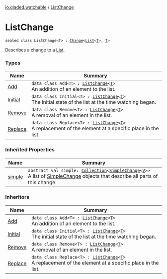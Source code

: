 [io.gladed.watchable](../index.md) / [ListChange](./index.md)

# ListChange

`sealed class ListChange<T> : `[`Change`](../-change/index.md)`<`[`List`](https://kotlinlang.org/api/latest/jvm/stdlib/kotlin.collections/-list/index.html)`<`[`T`](index.md#T)`>, `[`T`](index.md#T)`>`

Describes a change to a [List](https://kotlinlang.org/api/latest/jvm/stdlib/kotlin.collections/-list/index.html).

### Types

| Name | Summary |
|---|---|
| [Add](-add/index.md) | `data class Add<T> : `[`ListChange`](./index.md)`<`[`T`](-add/index.md#T)`>`<br>An addition of an element to the list. |
| [Initial](-initial/index.md) | `data class Initial<T> : `[`ListChange`](./index.md)`<`[`T`](-initial/index.md#T)`>`<br>The initial state of the list at the time watching began. |
| [Remove](-remove/index.md) | `data class Remove<T> : `[`ListChange`](./index.md)`<`[`T`](-remove/index.md#T)`>`<br>A removal of an element in the list. |
| [Replace](-replace/index.md) | `data class Replace<T> : `[`ListChange`](./index.md)`<`[`T`](-replace/index.md#T)`>`<br>A replacement of the element at a specific place in the list. |

### Inherited Properties

| Name | Summary |
|---|---|
| [simple](../-change/simple.md) | `abstract val simple: `[`Collection`](https://kotlinlang.org/api/latest/jvm/stdlib/kotlin.collections/-collection/index.html)`<`[`SimpleChange`](../-simple-change/index.md)`<`[`V`](../-change/index.md#V)`>>`<br>A list of [SimpleChange](../-simple-change/index.md) objects that describe all parts of this change. |

### Inheritors

| Name | Summary |
|---|---|
| [Add](-add/index.md) | `data class Add<T> : `[`ListChange`](./index.md)`<`[`T`](-add/index.md#T)`>`<br>An addition of an element to the list. |
| [Initial](-initial/index.md) | `data class Initial<T> : `[`ListChange`](./index.md)`<`[`T`](-initial/index.md#T)`>`<br>The initial state of the list at the time watching began. |
| [Remove](-remove/index.md) | `data class Remove<T> : `[`ListChange`](./index.md)`<`[`T`](-remove/index.md#T)`>`<br>A removal of an element in the list. |
| [Replace](-replace/index.md) | `data class Replace<T> : `[`ListChange`](./index.md)`<`[`T`](-replace/index.md#T)`>`<br>A replacement of the element at a specific place in the list. |
